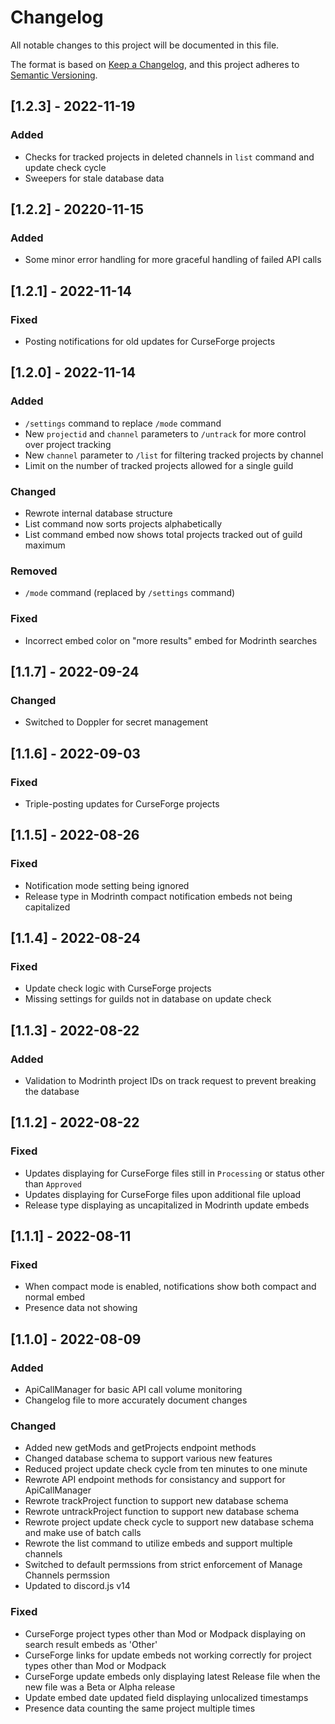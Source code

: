 # Changelog

All notable changes to this project will be documented in this file.

The format is based on [Keep a Changelog](https://keepachangelog.com/en/1.0.0/),
and this project adheres to [Semantic Versioning](https://semver.org/spec/v2.0.0.html).

## [1.2.3] - 2022-11-19

### Added

- Checks for tracked projects in deleted channels in `list` command and update check cycle
- Sweepers for stale database data

## [1.2.2] - 20220-11-15

### Added

- Some minor error handling for more graceful handling of failed API calls

## [1.2.1] - 2022-11-14

### Fixed

- Posting notifications for old updates for CurseForge projects

## [1.2.0] - 2022-11-14

### Added

- `/settings` command to replace `/mode` command
- New `projectid` and `channel` parameters to `/untrack` for more control over project tracking
- New `channel` parameter to `/list` for filtering tracked projects by channel
- Limit on the number of tracked projects allowed for a single guild

### Changed

- Rewrote internal database structure
- List command now sorts projects alphabetically
- List command embed now shows total projects tracked out of guild maximum

### Removed

- `/mode` command (replaced by `/settings` command)

### Fixed

- Incorrect embed color on "more results" embed for Modrinth searches

## [1.1.7] - 2022-09-24

### Changed
- Switched to Doppler for secret management

## [1.1.6] - 2022-09-03

### Fixed

- Triple-posting updates for CurseForge projects

## [1.1.5] - 2022-08-26

### Fixed

- Notification mode setting being ignored
- Release type in Modrinth compact notification embeds not being capitalized

## [1.1.4] - 2022-08-24

### Fixed

- Update check logic with CurseForge projects
- Missing settings for guilds not in database on update check

## [1.1.3] - 2022-08-22

### Added

- Validation to Modrinth project IDs on track request to prevent breaking the database

## [1.1.2] - 2022-08-22

### Fixed

- Updates displaying for CurseForge files still in `Processing` or status other than `Approved`
- Updates displaying for CurseForge files upon additional file upload
- Release type displaying as uncapitalized in Modrinth update embeds

## [1.1.1] - 2022-08-11

### Fixed

- When compact mode is enabled, notifications show both compact and normal embed
- Presence data not showing

## [1.1.0] - 2022-08-09

### Added

- ApiCallManager for basic API call volume monitoring
- Changelog file to more accurately document changes

### Changed

- Added new getMods and getProjects endpoint methods
- Changed database schema to support various new features
- Reduced project update check cycle from ten minutes to one minute
- Rewrote API endpoint methods for consistancy and support for ApiCallManager
- Rewrote trackProject function to support new database schema
- Rewrote untrackProject function to support new database schema
- Rewrote project update check cycle to support new database schema and make use of batch calls
- Rewrote the list command to utilize embeds and support multiple channels
- Switched to default permssions from strict enforcement of Manage Channels permssion
- Updated to discord.js v14

### Fixed

- CurseForge project types other than Mod or Modpack displaying on search result embeds as 'Other'
- CurseForge links for update embeds not working correctly for project types other than Mod or Modpack
- CurseForge update embeds only displaying latest Release file when the new file was a Beta or Alpha release
- Update embed date updated field displaying unlocalized timestamps
- Presence data counting the same project multiple times
